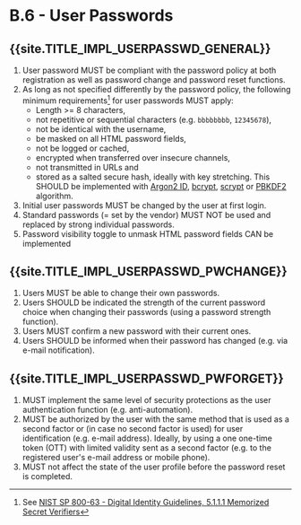 # B.6 - User Passwords

## {{site.TITLE_IMPL_USERPASSWD_GENERAL}}

1. User password MUST be compliant with the password policy at both registration as well as password change and password reset functions.
2. As long as not specified differently by the password policy, the following minimum requirements[^1] for user passwords MUST apply:
    - Length >= 8 characters,
    - not repetitive or sequential characters (e.g. `bbbbbbbb`, `12345678`),
    - not be identical with the username,
    - be masked on all HTML password fields,
    - not be logged or cached,
    - encrypted when transferred over insecure channels,
    - not transmitted in URLs and
    - stored as a salted secure hash, ideally with key stretching. This SHOULD be implemented with [Argon2 ID](https://en.wikipedia.org/wiki/Argon2), [bcrypt](https://en.wikipedia.org/wiki/Bcrypt), [scrypt](https://en.wikipedia.org/wiki/Scrypt) or [PBKDF2](https://en.wikipedia.org/wiki/PBKDF2) algorithm.
3. Initial user passwords MUST be changed by the user at first login.
4. Standard passwords (= set by the vendor) MUST NOT be used and replaced by strong
individual passwords.
5. Password visibility toggle to unmask HTML password fields CAN be implemented

## {{site.TITLE_IMPL_USERPASSWD_PWCHANGE}}

1. Users MUST be able to change their own passwords.
2. Users SHOULD be indicated the strength of the current password choice when changing their passwords (using a password strength function).
3. Users MUST confirm a new password with their current ones.
4. Users SHOULD be informed when their password has changed (e.g. via e-mail notification).

## {{site.TITLE_IMPL_USERPASSWD_PWFORGET}}

1. MUST implement the same level of security protections as the user authentication function (e.g. anti-automation).
2. MUST be authorized by the user with the same method that is used as a second factor or (in case no second factor is used) for user identification (e.g. e-mail address). Ideally, by using a one one-time token (OTT) with limited validity sent as a second factor (e.g. to the registered user's e-mail address or mobile phone).
3. MUST not affect the state of the user profile before the password reset is completed.

[^1]: See [NIST SP 800-63 - Digital Identity Guidelines, 5.1.1.1 Memorized Secret Verifiers](https://pages.nist.gov/800-63-4/sp800-63b.html#memorized-secret-authenticators)

